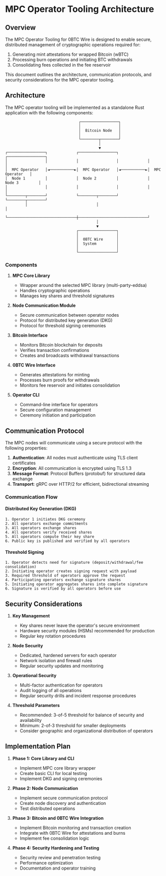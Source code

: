 # MPC Operator Tooling Architecture

## Overview

The MPC Operator Tooling for 0BTC Wire is designed to enable secure, distributed management of cryptographic operations required for:

1. Generating mint attestations for wrapped Bitcoin (wBTC)
2. Processing burn operations and initiating BTC withdrawals
3. Consolidating fees collected in the fee reservoir

This document outlines the architecture, communication protocols, and security considerations for the MPC operator tooling.

## Architecture

The MPC operator tooling will be implemented as a standalone Rust application with the following components:

```
                                 ┌─────────────────┐
                                 │                 │
                                 │  Bitcoin Node   │
                                 │                 │
                                 └────────┬────────┘
                                          │
                                          ▼
┌─────────────────┐             ┌─────────────────┐             ┌─────────────────┐
│                 │             │                 │             │                 │
│  MPC Operator   │◄───────────►│  MPC Operator   │◄───────────►│  MPC Operator   │
│  Node 1         │             │  Node 2         │             │  Node 3         │
│                 │             │                 │             │                 │
└────────┬────────┘             └────────┬────────┘             └────────┬────────┘
         │                               │                               │
         └───────────────────────────────┼───────────────────────────────┘
                                         │
                                         ▼
                                ┌─────────────────┐
                                │                 │
                                │  0BTC Wire      │
                                │  System         │
                                │                 │
                                └─────────────────┘
```

### Components

1. **MPC Core Library**
   - Wrapper around the selected MPC library (multi-party-eddsa)
   - Handles cryptographic operations
   - Manages key shares and threshold signatures

2. **Node Communication Module**
   - Secure communication between operator nodes
   - Protocol for distributed key generation (DKG)
   - Protocol for threshold signing ceremonies

3. **Bitcoin Interface**
   - Monitors Bitcoin blockchain for deposits
   - Verifies transaction confirmations
   - Creates and broadcasts withdrawal transactions

4. **0BTC Wire Interface**
   - Generates attestations for minting
   - Processes burn proofs for withdrawals
   - Monitors fee reservoir and initiates consolidation

5. **Operator CLI**
   - Command-line interface for operators
   - Secure configuration management
   - Ceremony initiation and participation

## Communication Protocol

The MPC nodes will communicate using a secure protocol with the following properties:

1. **Authentication**: All nodes must authenticate using TLS client certificates
2. **Encryption**: All communication is encrypted using TLS 1.3
3. **Message Format**: Protocol Buffers (protobuf) for structured data exchange
4. **Transport**: gRPC over HTTP/2 for efficient, bidirectional streaming

### Communication Flow

#### Distributed Key Generation (DKG)

```
1. Operator 1 initiates DKG ceremony
2. All operators exchange commitments
3. All operators exchange shares
4. All operators verify received shares
5. All operators compute their key share
6. Public key is published and verified by all operators
```

#### Threshold Signing

```
1. Operator detects need for signature (deposit/withdrawal/fee consolidation)
2. Initiating operator creates signing request with payload
3. Required threshold of operators approve the request
4. Participating operators exchange signature shares
5. Initiating operator aggregates shares into complete signature
6. Signature is verified by all operators before use
```

## Security Considerations

1. **Key Management**
   - Key shares never leave the operator's secure environment
   - Hardware security modules (HSMs) recommended for production
   - Regular key rotation procedures

2. **Node Security**
   - Dedicated, hardened servers for each operator
   - Network isolation and firewall rules
   - Regular security updates and monitoring

3. **Operational Security**
   - Multi-factor authentication for operators
   - Audit logging of all operations
   - Regular security drills and incident response procedures

4. **Threshold Parameters**
   - Recommended: 3-of-5 threshold for balance of security and availability
   - Minimum: 2-of-3 threshold for smaller deployments
   - Consider geographic and organizational distribution of operators

## Implementation Plan

1. **Phase 1: Core Library and CLI**
   - Implement MPC core library wrapper
   - Create basic CLI for local testing
   - Implement DKG and signing ceremonies

2. **Phase 2: Node Communication**
   - Implement secure communication protocol
   - Create node discovery and authentication
   - Test distributed operations

3. **Phase 3: Bitcoin and 0BTC Wire Integration**
   - Implement Bitcoin monitoring and transaction creation
   - Integrate with 0BTC Wire for attestations and burns
   - Implement fee consolidation logic

4. **Phase 4: Security Hardening and Testing**
   - Security review and penetration testing
   - Performance optimization
   - Documentation and operator training
